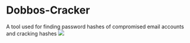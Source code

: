 # Dobbos-Cracker
A tool used for finding password hashes of compromised email accounts and cracking hashes
<img src="https://imgur.com/QWTSmxr.jpg">
